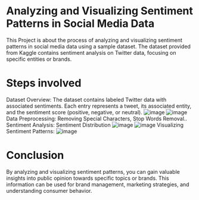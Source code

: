 # Analyzing and Visualizing Sentiment Patterns in Social Media Data

This Project is about the process of analyzing and visualizing sentiment patterns in social media data using a sample dataset. The dataset provided from Kaggle contains sentiment analysis on Twitter data, focusing on specific entities or brands.

# Steps involved

Dataset Overview:
The dataset contains labeled Twitter data with associated sentiments. Each entry represents a tweet, its associated entity, and the sentiment score (positive, negative, or neutral).
![image](https://github.com/user-attachments/assets/d2127e13-cba2-4e52-8757-02e8d91a910e)
![image](https://github.com/user-attachments/assets/dbf7aea3-503d-4924-b3d6-558179a34d4b)
Data Preprocessing: Removing Special Characters, Stop Words Removal..
Sentiment Analysis: 
Sentiment Distribution
![image](https://github.com/user-attachments/assets/7ef6456e-439f-43ff-8499-ffcf627c124e)
![image](https://github.com/user-attachments/assets/e3e1858f-e651-4a7e-b9ac-01d99fd7ef28)
Visualizing Sentiment Patterns:
![image](https://github.com/user-attachments/assets/60f166f3-bc92-47fa-809a-4f88f497f868)

# Conclusion
By analyzing and visualizing sentiment patterns, you can gain valuable insights into public opinion towards specific topics or brands. This information can be used for brand management, marketing strategies, and understanding consumer behavior.
